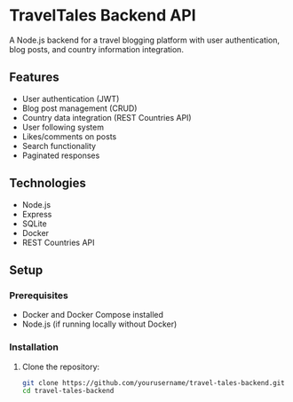 # TravelTales Backend API

A Node.js backend for a travel blogging platform with user authentication, blog posts, and country information integration.

## Features

- User authentication (JWT)
- Blog post management (CRUD)
- Country data integration (REST Countries API)
- User following system
- Likes/comments on posts
- Search functionality
- Paginated responses

## Technologies

- Node.js
- Express
- SQLite
- Docker
- REST Countries API

## Setup

### Prerequisites
- Docker and Docker Compose installed
- Node.js (if running locally without Docker)

### Installation

1. Clone the repository:
   ```bash
   git clone https://github.com/yourusername/travel-tales-backend.git
   cd travel-tales-backend